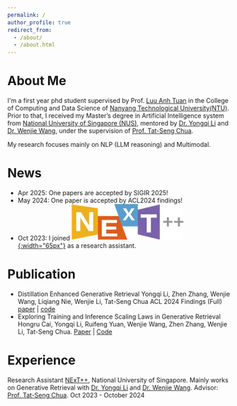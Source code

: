 ```yaml
---
permalink: /
author_profile: true
redirect_from: 
  - /about/
  - /about.html
---
```


# About Me
I'm a first year phd student supervised by Prof. [Luu Anh Tuan](https://tuanluu.github.io/) in the College of Computing and Data Science of [Nanyang Technological University(NTU)](https://www.ntu.edu.sg/).  Prior to that, I received my Master’s degree in Artificial Intelligence system from [National University of Singapore (NUS)](https://nus.edu.sg/), mentored by [Dr. Yongqi Li](https://liyongqi67.github.io/) and [Dr. Wenjie Wang](https://wenjiewwj.github.io/), under the supervision of [Prof. Tat-Seng Chua](https://www.chuatatseng.com/). 

My research focuses mainly on NLP (LLM  reasoning) and Multimodal. 

# News
- Apr 2025: One papers are accepted by SIGIR 2025!
- May 2024: One paper is accepted by  ACL2024 findings!
- Oct 2023: I joined [![Next Lab](images/image.png){:width="65px"}](https://www.nextcenter.org/) as a research assistant.

# Publication
- Distillation Enhanced Generative Retrieval
Yongqi Li, Zhen Zhang, Wenjie Wang, Liqiang Nie, Wenjie Li, Tat-Seng Chua
ACL 2024 Findings (Full)
[paper](https://aclanthology.org/2024.findings-acl.662.pdf) | [code](https://github.com/liyongqi67/MINDER)
- Exploring Training and Inference Scaling Laws in Generative Retrieval
Hongru Cai, Yongqi Li, Ruifeng Yuan, Wenjie Wang, Zhen Zhang, Wenjie Li, Tat-Seng Chua.
[Paper](https://arxiv.org/abs/2503.18941) | [Code](https://github.com/HongruCai/SLGR)

# Experience
Research Assistant
[NExT++](https://www.nextcenter.org/), National University of Singapore.
Mainly works on Generative Retrieval  with [Dr. Yongqi Li](https://liyongqi67.github.io/) and [Dr. Wenjie Wang](https://wenjiewwj.github.io/).
Advisor: [Prof. Tat-Seng Chua](https://www.chuatatseng.com/).
Oct 2023 - October 2024